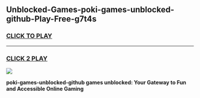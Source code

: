 
## Unblocked-Games-poki-games-unblocked-github-Play-Free-g7t4s
<h3>
<a href="https://premium76.site?title=poki-games-unblocked-github&ref=10A">CLICK TO PLAY</a></h3>
<hr>

<h3>
<a href="https://premium76.site?title=poki-games-unblocked-github&ref=10A">CLICK 2 PLAY</a>
  
</h3>

<a href="https://premium76.site?title=poki-games-unblocked-github&ref=10A"><img src="https://clearcache.store/games.png"></a>


**poki-games-unblocked-github games unblocked: Your Gateway to Fun and Accessible Online Gaming**
